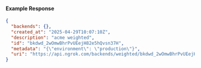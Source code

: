 <!-- Code generated for API Clients. DO NOT EDIT. -->

#### Example Response

```json
{
  "backends": {},
  "created_at": "2025-04-29T10:07:10Z",
  "description": "acme weighted",
  "id": "bkdwd_2wOmwBhrPvUEejH82e5hQvsn37H",
  "metadata": "{\"environment\": \"production\"}",
  "uri": "https://api.ngrok.com/backends/weighted/bkdwd_2wOmwBhrPvUEejH82e5hQvsn37H"
}
```
